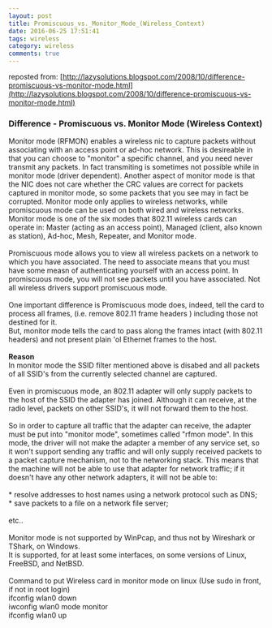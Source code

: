 ```yaml
---
layout: post
title: Promiscuous_vs._Monitor_Mode_(Wireless_Context)
date: 2016-06-25 17:51:41
tags: wireless
category: wireless
comments: true
---
```



reposted from: [http://lazysolutions.blogspot.com/2008/10/difference-promiscuous-vs-monitor-mode.html](http://lazysolutions.blogspot.com/2008/10/difference-promiscuous-vs-monitor-mode.html)

<h3 class="post-title entry-title" itemprop="name">
Difference - Promiscuous vs. Monitor Mode (Wireless Context)
</h3>
<div class="post-header">
<div class="post-header-line-1"></div>
</div>
<div class="post-body entry-content" id="post-body-2309522277270440936" itemprop="description articleBody">
Monitor mode (RFMON) enables a wireless nic to capture packets without associating with an access point or ad-hoc network. This is desireable in that you can choose to "monitor" a specific channel, and you need never transmit any packets. In fact transmiting is sometimes not possible while in monitor mode (driver dependent). Another aspect of monitor mode is that the NIC does not care whether the CRC values are correct for packets captured in monitor mode, so some packets that you see may in fact be corrupted. Monitor mode only applies to wireless networks, while promiscuous mode can be used on both wired and wireless networks. Monitor mode is one of the six modes that 802.11 wireless cards can operate in: Master (acting as an access point), Managed (client, also known as station), Ad-hoc, Mesh, Repeater, and Monitor mode.<br><br>Promiscuous mode allows you to view all wireless packets on a network to which you have associated. The need to associate means that you must have some measn of authenticating yourself with an access point. In promiscuous mode, you will not see packets until you have associated. Not all wireless drivers support promiscuous mode. <br><br>One important difference is Promiscuous mode does, indeed, tell the card to process all frames, (i.e. remove 802.11 frame headers ) including those not destined for it. <br>But, monitor mode tells the card to pass along the frames intact (with 802.11 headers) and not present plain 'ol Ethernet frames to the host.<br><br><strong>Reason</strong><br>In monitor mode the SSID filter mentioned above is disabed and all packets of all SSID's from the currently selected channel are captured.<br><br>Even in promiscuous mode, an 802.11 adapter will only supply packets to the host of the SSID the adapter has joined. Although it can receive, at the radio level, packets on other SSID's, it will not forward them to the host.<br><br>So in order to capture all traffic that the adapter can receive, the adapter must be put into "monitor mode", sometimes called "rfmon mode". In this mode, the driver will not make the adapter a member of any service set, so it won't support sending any traffic and will only supply received packets to a packet capture mechanism, not to the networking stack. This means that the machine will not be able to use that adapter for network traffic; if it doesn't have any other network adapters, it will not be able to:<br><br>    * resolve addresses to host names using a network protocol such as DNS;<br>    * save packets to a file on a network file server; <br><br>etc..<br><br>Monitor mode is not supported by WinPcap, and thus not by Wireshark or TShark, on Windows. <br>It is supported, for at least some interfaces, on some versions of Linux, FreeBSD, and NetBSD.<br><br>Command to put Wireless card in monitor mode on linux (Use sudo in front, if not in root login)<br>ifconfig wlan0 down<br>iwconfig wlan0 mode monitor <br>ifconfig wlan0 up
<div style="clear: both;"></div>
</div>
